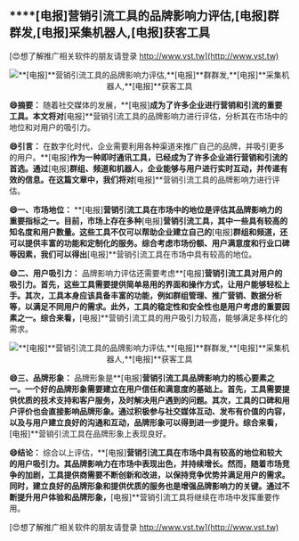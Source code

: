 ## ****[电报]**营销引流工具的品牌影响力评估,**[电报]**群群发,**[电报]**采集机器人,**[电报]**获客工具**

[😍想了解推广相关软件的朋友请登录 http://www.vst.tw](http://www.vst.tw)

 <center><img src="https://vst.tw/MP4/tuiguang/png/6.png" alt="**[电报]**营销引流工具的品牌影响力评估,**[电报]**群群发,**[电报]**采集机器人,**[电报]**获客工具"></center>

**😄摘要：**
随着社交媒体的发展，**[电报]**成为了许多企业进行营销和引流的重要工具。本文将对**[电报]**营销引流工具的品牌影响力进行评估，分析其在市场中的地位和对用户的吸引力。

**😄引言：**
在数字化时代，企业需要利用各种渠道来推广自己的品牌，并吸引更多的用户。**[电报]**作为一种即时通讯工具，已经成为了许多企业进行营销和引流的首选。通过**[电报]**群组、频道和机器人，企业能够与用户进行实时互动，并传递有效的信息。在这篇文章中，我们将对**[电报]**营销引流工具的品牌影响力进行评估。

**😄一、市场地位：**
**[电报]**营销引流工具在市场中的地位是评估其品牌影响力的重要指标之一。目前，市场上存在多种**[电报]**营销引流工具，其中一些具有较高的知名度和用户数量。这些工具不仅可以帮助企业建立自己的**[电报]**群组和频道，还可以提供丰富的功能和定制化的服务。综合考虑市场份额、用户满意度和行业口碑等因素，我们可以得出**[电报]**营销引流工具在市场中具有较高的地位。

**😄二、用户吸引力：**
品牌影响力评估还需要考虑**[电报]**营销引流工具对用户的吸引力。首先，这些工具需要提供简单易用的界面和操作方式，让用户能够轻松上手。其次，工具本身应该具备丰富的功能，例如群组管理、推广营销、数据分析等，以满足不同用户的需求。此外，工具的稳定性和安全性也是用户考虑的重要因素之一。综合来看，**[电报]**营销引流工具的用户吸引力较高，能够满足多样化的需求。

 <center><img src="https://vst.tw/MP4/tuiguang/png/6.png" alt="**[电报]**营销引流工具的品牌影响力评估,**[电报]**群群发,**[电报]**采集机器人,**[电报]**获客工具"></center>

**😄三、品牌形象：**
品牌形象是**[电报]**营销引流工具品牌影响力的核心要素之一。一个好的品牌形象需要建立在用户信任和满意度的基础上。首先，工具需要提供优质的技术支持和客户服务，及时解决用户遇到的问题。其次，工具的口碑和用户评价也会直接影响品牌形象。通过积极参与社交媒体互动、发布有价值的内容，以及与用户建立良好的沟通和互动，品牌形象可以得到进一步提升。综合来看，**[电报]**营销引流工具在品牌形象上表现良好。

**😄结论：**
综合以上评估，**[电报]**营销引流工具在市场中具有较高的地位和较大的用户吸引力。其品牌影响力在市场中表现出色，并持续增长。然而，随着市场竞争的加剧，工具提供商需要不断创新和改进，以保持竞争优势并满足用户的需求。同时，建立良好的品牌形象和提供优质的服务也是增强品牌影响力的关键。通过不断提升用户体验和品牌形象，**[电报]**营销引流工具将继续在市场中发挥重要作用。

[😍想了解推广相关软件的朋友请登录 http://www.vst.tw](http://www.vst.tw)



